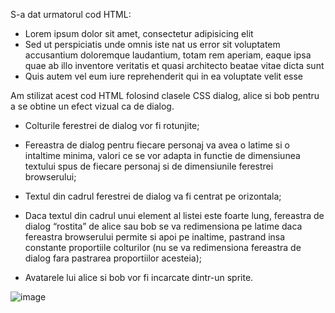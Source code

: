 S-a dat urmatorul cod HTML:
<ul class="dialog">
 	<li class="alice">Lorem ipsum dolor sit amet, consectetur adipisicing elit</li>
 	<li class="bob">Sed ut perspiciatis unde omnis iste nat us error sit voluptatem accusantium doloremque laudantium, totam rem aperiam, eaque ipsa quae ab illo inventore veritatis et quasi architecto beatae vitae dicta sunt</li>
 	<li class="alice">Quis autem vel eum iure reprehenderit qui in ea voluptate velit esse</li>
</ul>

Am stilizat acest cod HTML folosind clasele CSS dialog, alice si bob pentru a se obtine un efect vizual ca de dialog.

- Colturile ferestrei de dialog vor fi rotunjite;

- Fereastra de dialog pentru fiecare personaj va avea o latime si o intaltime minima, valori ce se vor adapta in functie de dimensiunea textului spus de fiecare personaj si de dimensiunile ferestrei browserului;

- Textul din cadrul ferestrei de dialog va fi centrat pe orizontala;

- Daca textul din cadrul unui element al listei este foarte lung, fereastra de dialog “rostita” de alice sau bob se va redimensiona pe latime daca fereastra browserului permite si apoi pe inaltime, pastrand insa constante proportiile colturilor (nu se va redimensiona fereastra de dialog fara pastrarea proportiilor acesteia);

- Avatarele lui alice si bob vor fi incarcate dintr-un sprite.

![image](https://github.com/cristianamihu/UBB_Computer-Science/assets/128689630/bb0591f3-5b46-49e2-b272-b5dc61418702)
